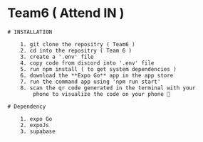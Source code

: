 # Team6 ( Attend IN ) 

    # INSTALLATION 

        1. git clone the repositry ( Team6 )
        2. cd into the repositry ( Team 6 )
        3. create a '.env' file 
        4. copy code from discord into '.env' file
        5. run npm install ( to get system dependencies )
        6. download the **Expo Go** app in the app store 
        7. run the command app using 'npm run start'
        8. scan the qr code generated in the terminal with your
            phone to visualize the code on your phone 📲

    # Dependency 

        1. expo Go
        2. expoJs 
        3. supabase
